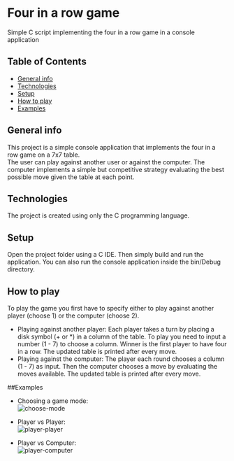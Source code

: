 # Four in a row game
Simple C script implementing the four in a row game in a console application

## Table of Contents
* [General info](#general-info)
* [Technologies](#technologies)
* [Setup](#setup)
* [How to play](#how-to-play)
* [Examples](#examples)

## General info
This project is a simple console application that implements the four in a row game on a 7x7 table.    
The user can play against another user or against the computer. The computer implements a simple but competitive strategy evaluating the best possible move given the table at each point.

## Technologies
The project is created using only the C programming language.

## Setup
Open the project folder using a C IDE. Then simply build and run the application.
You can also run the console application inside the bin/Debug directory.

## How to play
To play the game you first have to specify either to play against another player (choose 1) or the computer (choose 2).   
* Playing against another player: Each player takes a turn by placing a disk symbol (\+ or \*) in a column of the table. To play you need to input a number (1 \- 7) to choose a column. Winner is the first player to have four in a row. The updated table is printed after every move.
* Playing against the computer: The player each round chooses a column (1 \- 7) as input. Then the computer chooses a move by evaluating the moves available. The updated table is printed after every move. 

##Examples
* Choosing a game mode:   
![choose-mode](https://user-images.githubusercontent.com/77937479/126626221-f71a54f5-c51d-4fb0-8fae-462038a73fc3.png)  



* Player vs Player:   
![player-player](https://user-images.githubusercontent.com/77937479/126626275-35ab5c53-fa2d-473a-945c-028a462c86ad.png)  



* Player vs Computer:   
![player-computer](https://user-images.githubusercontent.com/77937479/126626293-c9a4c574-3ba2-4b24-b8ec-5e53407f20c1.png)  


